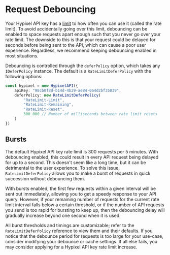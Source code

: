 # Request Debouncing

Your Hypixel API key has a [limit](https://api.hypixel.net/#section/Introduction/Limits) to how often you can use it
(called the rate limit). To avoid accidentally going over this limit, debouncing can be enabled to space requests
apart enough such that you never go over your rate limit. The downside to this is that your request could be delayed
for seconds before being sent to the API, which can cause a poor user experience. Regardless, we recommend keeping
debouncing enabled in most situations.

Debouncing is controlled through the `deferPolicy` option, which takes any `IDeferPolicy` instance. The default is a
`RateLimitDeferPolicy` with the following options:

```ts [TypeScript]
const hypixel = new HypixelAPI({
    apiKey: "98cb0f8d-b14d-4b29-ae84-0a4d2bf35039",
    deferPolicy: new RateLimitDeferPolicy(
        "RateLimit-Limit",
        "RateLimit-Remaining",
        "RateLimit-Reset",
        300_000 // Number of milliseconds between rate limit resets
    )
})
```

## Bursts

The default Hypixel API key rate limit is 300 requests per 5 minutes. With debouncing enabled, this could result in
every API request being delayed for up to a second. This doesn't seem like a long time, but it can be detrimental to the
user experience. To solve this issue, `RateLimitDeferPolicy` allows you to make a burst of requests in quick succession
without debouncing them.

With bursts enabled, the first few requests within a given interval will be sent out immediately, allowing you
to get a speedy response to your API query. However, if your remaining number of requests for the current rate limit
interval falls below a certain threshold, or if the number of API requests you send is too rapid for bursting to keep
up, then the debouncing delay will gradually increase beyond one second when it is used.

All burst thresholds and timings are customizable; refer to the `RateLimitDeferPolicy` reference to view them and their
defaults. If you notice that the debounce period for requests is too large for your use-case, consider modifying your
debounce or cache settings. If all else fails, you may consider applying for a Hypixel API key rate limit increase.
